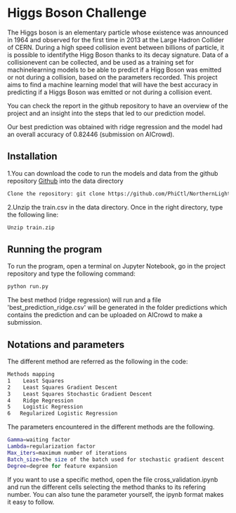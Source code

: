 # Higgs Boson Challenge

The  Higgs  boson  is  an  elementary  particle  whose existence was announced in 1964 and observed for the first time in 2013 at the Large Hadron Collider of CERN. During a high speed collision event between billions of particle, it is possible to identifythe Higg Boson thanks to its decay signature. Data of a collisionevent can be collected, and be used as a training set for machinelearning models to be able to predict if a Higg Boson was emitted or not during a collision, based on the parameters recorded. This project aims to find a machine learning model that will have the best accuracy in predicting if a Higgs Boson was emitted or not during a collision event.

You can check the report in the github repository to have an overview of the project and an insight into the steps that led to our prediction model.

Our best prediction was obtained with ridge regression and the model had an overall accuracy of 0.82446 (submission on AICrowd).

## Installation

1.You can download the code to run the models and data from the github repository [Github](https://github.com/PhiCtl/NorthernLights) into the data directory

```bash
Clone the repository: git clone https://github.com/PhiCtl/NorthernLights
```
2.Unzip the train.csv in the data directory. Once in the right directory, type the following line:

```bash
Unzip train.zip
```
## Running the program

To run the program, open a terminal on Jupyter Notebook, go in the project repository and type the following command:

```bash
python run.py
```

The best method (ridge regression) will run and a file 'best_prediction_ridge.csv' will be generated in the folder predictions which contains the prediction and can be uploaded on AICrowd to make a submission.

## Notations and parameters
 The different method are referred as the following in the code:
```bash
Methods mapping
1    Least Squares
2    Least Squares Gradient Descent
3    Least Squares Stochastic Gradient Descent
4    Ridge Regression
5    Logistic Regression
6   Regularized Logistic Regression
```
The parameters encountered in the different methods are the following.

```bash
Gamma=waiting factor
Lambda=regularization factor
Max_iters=maximum number of iterations
Batch_size=the size of the batch used for stochastic gradient descent
Degree=degree for feature expansion
```
If you want to use a specific method, open the file cross_validation.ipynb and run the different cells selecting the method thanks to its refering number. You can also tune the parameter yourself, the ipynb format makes it easy to follow.

